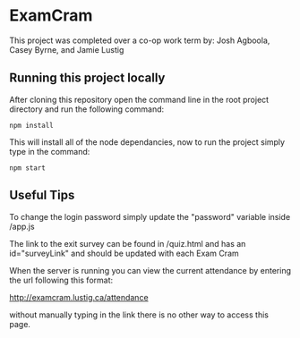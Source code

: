 # ExamCram
This project was completed over a co-op work term by: Josh Agboola, Casey Byrne, and Jamie Lustig

## Running this project locally

After cloning this repository open the command line in the root project directory and run the following command:

`npm install`

This will install all of the node dependancies, now to run the project simply type in the command:

`npm start`

## Useful Tips

To change the login password simply update the "password" variable inside /app.js

The link to the exit survey can be found in /quiz.html and has an id="surveyLink" and should be updated with each Exam Cram

When the server is running you can view the current attendance by entering the url following this format:

http://examcram.lustig.ca/attendance
 
without manually typing in the link there is no other way to access this page.
  
